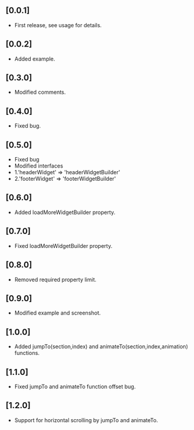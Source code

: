 ## [0.0.1]

* First release, see usage for details.

## [0.0.2]

* Added example.

## [0.3.0]

* Modified comments.

## [0.4.0]
* Fixed bug.

## [0.5.0]

* Fixed bug
* Modified interfaces
* 1.'headerWidget' => 'headerWidgetBuilder'
* 2.'footerWidget' => 'footerWidgetBuilder'

## [0.6.0]

* Added loadMoreWidgetBuilder property.

## [0.7.0]

* Fixed loadMoreWidgetBuilder property.

## [0.8.0]

* Removed required property limit.

## [0.9.0]

* Modified example and screenshot.

## [1.0.0]

* Added jumpTo(section,index) and animateTo(section,index,animation) functions.

## [1.1.0]

* Fixed jumpTo and animateTo function offset bug.

## [1.2.0]

* Support for horizontal scrolling by jumpTo and animateTo.    